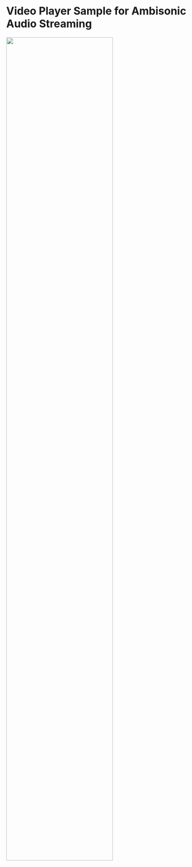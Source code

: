 # Video Player Sample for Ambisonic Audio Streaming

<image src="./VideoPlayer_GoogleDrive.png" width="75%">
